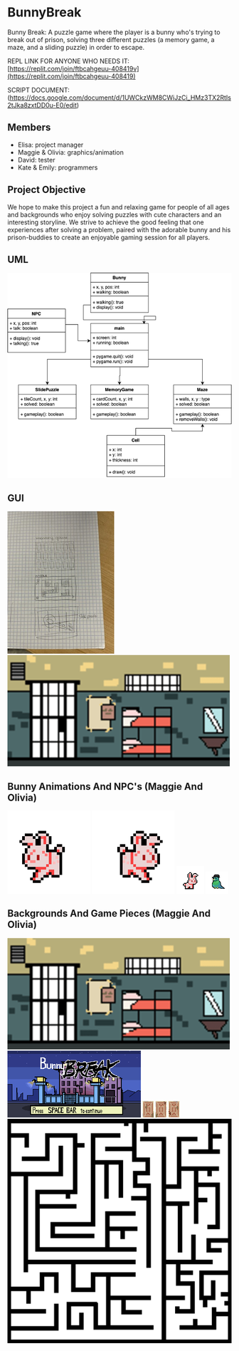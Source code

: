 # BunnyBreak
Bunny Break: A puzzle game where the player is a bunny who's trying to break out of prison, solving three different puzzles (a memory game, a maze, and a sliding puzzle) in order to escape.

REPL LINK FOR ANYONE WHO NEEDS IT: [https://replit.com/join/ftbcahgeuu-408419v](https://replit.com/join/ftbcahgeuu-408419)

SCRIPT DOCUMENT: (https://docs.google.com/document/d/1UWCkzWM8CWiJzCi_HMz3TX2RtIs2tJka8zxtDD0u-E0/edit)

## Members
- Elisa: project manager
- Maggie & Olivia: graphics/animation
- David: tester
- Kate & Emily: programmers

## Project Objective
We hope to make this project a fun and relaxing game for people of all ages and backgrounds who enjoy solving puzzles with cute characters and an interesting storyline. We strive to achieve the good feeling that one experiences after solving a problem, paired with the adorable bunny and his prison-buddies to create an enjoyable gaming session for all players.

## UML 
![UML](https://github.com/9606841/BunnyPrisonGame/blob/main/images/UML.png?raw=true)

## GUI
![PuzzleGUI](https://github.com/9606841/BunnyPrisonGame/blob/main/images/PuzzleGUI.jpeg?raw=true)
![Cell GUI](https://github.com/9606841/BunnyPrisonGame/blob/main/images/PrisonCellBgOB.png?raw=true)

## Bunny Animations And NPC's (Maggie And Olivia) 
![Bunny Walk Left](https://github.com/9606841/BunnyPrisonGame/blob/main/images/BunWalkLeft.gif?raw=true)
![Bunny Walk Right](https://github.com/9606841/BunnyPrisonGame/blob/main/images/BunWalkRight.gif?raw=true)
![Bunny Idle GUI](https://github.com/9606841/BunnyPrisonGame/blob/main/images/Bunny%20Idle.gif?raw=true)
![Mafia Bird GUI](https://github.com/9606841/BunnyPrisonGame/blob/main/images/MafiaBirdOB.png?raw=true)

## Backgrounds And Game Pieces (Maggie And Olivia) 
![Cell GUI](https://github.com/9606841/BunnyPrisonGame/blob/main/images/PrisonCellBgOB.png?raw=true)
![StartingImage](https://github.com/9606841/BunnyPrisonGame/blob/main/images/PrisonBgOB.png?raw=true)
![Card1](https://github.com/9606841/BunnyPrisonGame/blob/main/images/Card1.png?raw=true)
![Card2](https://github.com/9606841/BunnyPrisonGame/blob/main/images/Card2.png?raw=true)
![Card3](https://github.com/9606841/BunnyPrisonGame/blob/main/images/Card3.png?raw=true)
![Maze Wall](https://github.com/9606841/BunnyPrisonGame/blob/main/images/mazewall.png?raw=true)
